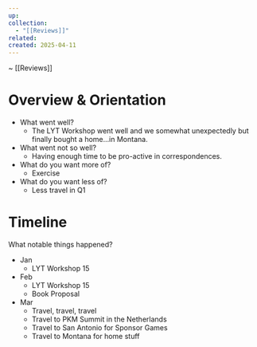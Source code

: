 ```yaml
---
up: 
collection:
  - "[[Reviews]]"
related: 
created: 2025-04-11
---
```

~ [[Reviews]] 

# Overview & Orientation

- What went well?
	- The LYT Workshop went well and we somewhat unexpectedly but finally bought a home...in Montana.
- What went not so well?
	- Having enough time to be pro-active in correspondences. 
- What do you want more of?
	- Exercise
- What do you want less of?
	- Less travel in Q1


# Timeline

What notable things happened?

- Jan
	- LYT Workshop 15
- Feb
	- LYT Workshop 15
	- Book Proposal
- Mar
	- Travel, travel, travel
	- Travel to PKM Summit in the Netherlands
	- Travel to San Antonio for Sponsor Games
	- Travel to Montana for home stuff
 
